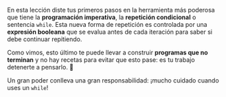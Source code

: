 En esta lección diste tus primeros pasos en la herramienta más poderosa que tiene la **programación imperativa**, la **repetición condicional** o sentencia `while`. Esta nueva forma de repetición es controlada por una **expresión booleana** que se evalua antes de cada iteración para saber si debe continuar repitiendo.

Como vimos, esto último te puede llevar a construir **programas que no terminan** y no hay recetas para evitar que esto pase: es tu trabajo detenerte a pensarlo. :bow:

Un gran poder conlleva una gran responsabilidad: ¡mucho cuidado cuando uses un `while`!